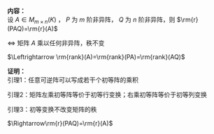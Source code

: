 **内容：**    
设 $A\in M_{m\times n}(K)$ ， $P$ 为 $m$ 阶非异阵， $Q$ 为 $n$ 阶非异阵，则 $\rm{r}(PAQ)=\rm{r}(A)$     
    
 $\Leftrightarrow$ 矩阵 $A$ 乘以任何非异阵，秩不变    
    
 $\Leftrightarrow \rm{rank}(A)=\rm{rank}(PA)=\rm{rank}(AQ)$     
    
**证明：**    
引理1：任意可逆阵可以写成若干个初等阵的乘积    
    
引理2：矩阵左乘初等阵等价于初等行变换；右乘初等阵等价于初等列变换    
    
引理3：初等变换不改变矩阵的秩    
    
 $\Rightarrow\rm{r}(PAQ)=\rm{r}(A)$     
